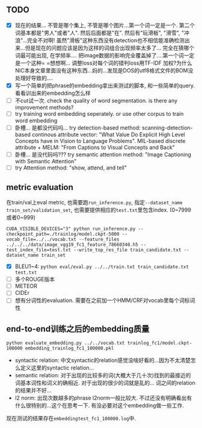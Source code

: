 TODO
-----
- [x] 现在的结果... 不管是哪个集上, 不管是哪个图片...第一个词一定是一个. 第二个词基本都是"男人"或者"人". 然后后面都是"在". 然后有"玩滑板", "滑雪", "冲浪"...完全不对啊! 虽然"滑板"这种东西没有detection也不相信能准确检测出来...但是现在的问题应该是因为这样的词组合出现频率太多了... 完全在猜哪个词最可能出现, 在学频率.... 把image数据的影响完全覆盖掉了....第一个词一定是一个这种= =想想啊... 调整loss对每个词的错判loss用TF-IDF 加权?为什么NIC本身文章里面没有这种东西...妈的...发现是DOS的utf8格式文件的BOM没处理好导致的....
- [x] 写一个简单的把phrase的embedding拿出来测试的脚本, 和一些简单的query. 看看训出来的embedding怎么样
- [ ] 不cut试一次. check the quality of word segmentation. is there any improvement methods?
- [ ] try training word embedding seperately. or use other corpus to train word embedding
- [ ] 卧槽... 是都没代码吗... try detection-based method: scanning-detection-based continous attribute vector: "What Value Do Explicit High Level Concepts have in Vision to Language Problems". MIL-based discrete attribute + MELM: "From Captions to Visual Concepts and Back"
- [ ] 卧槽... 是没代码吗??? try semantic attention method: "Image Captioning with Semantic Attention"
- [ ] try Attention method: "show, attend, and tell"

metric evaluation
----

在train/val上eval metric, 也需要跑`run_inference.py`, 指定`--dataset_name train_set/validation_set`, 也需要提供相应的`test.txt`里包含index. (0~7999或者0~999)
```
CUDA_VISIBLE_DEVICES="3" python run_inference.py --checkpoint_path=./trainlog/model.ckpt-5000 --vocab_file=../../vocab.txt --feature_files ../../../data/image_vgg19_fc1_feature_78660340.h5 --test_index_file=test.txt --write_top_res_file train_candidate.txt --dataset_name train_set
```

- [x] BLEU1~4: `python eval/eval.py ../../train.txt train_candidate.txt test.txt`
- [ ] 多个ROUGE版本
- [ ] METEOR
- [ ] CIDEr
- [ ] 想有分词性的evaluation. 需要在之前加一个HMM/CRF对vocab里每个词标词性

end-to-end训练之后的embedding质量
----

`python evaluate_embedding.py ../../vocab.txt trainlog_fc1/model.ckpt-100000 embedding_trainlog_fc1_100000.pkl`

* syntactic relation: 中文syntactic的relation感觉没啥好看的...因为不太清楚怎么定义这里的syntactic relation...
* semantic relation: 对于出现的比较多的词(大概大于几十次)找到的最接近的词基本词性和词义的确相近. 对于出现的很少的词就是乱的... 词之间的relation的结果并不好...
* l2 norm: 出现次数越多的phrase l2norm一般比较大. 不过还没有明确看出有什么很特别的...这个在思考一下. 有没必要对这个embedding做一些工作.

现在测试的结果存在`embeddingtest_fc1_100000.log`中.

